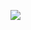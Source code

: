 <a href="https://www.linkpicture.com/view.php?img=LPic635c3f1a419cc1794787244"><img src="https://www.linkpicture.com/q/nsBLWzamkHmXLGDbs-cohorts-cover_1.jpeg" type="image"></a>


